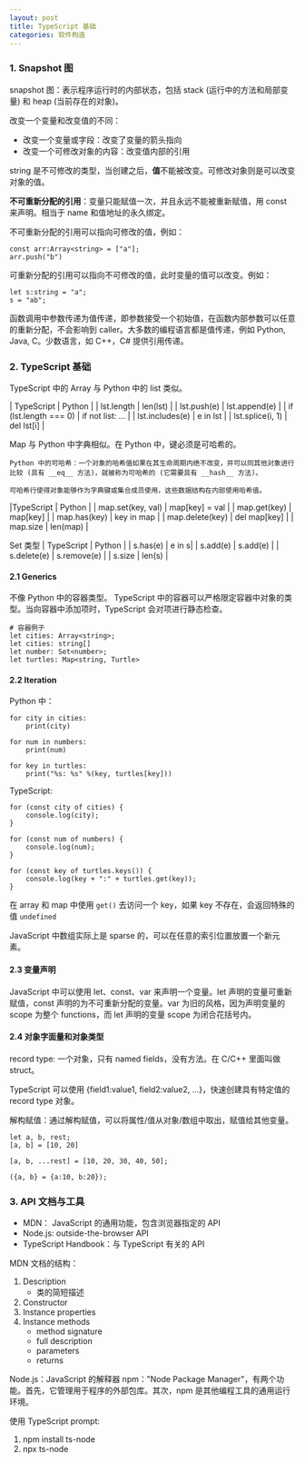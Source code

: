 ```yaml
---
layout: post
title: TypeScript 基础
categories: 软件构造
---
```


### 1. Snapshot 图
snapshot 图：表示程序运行时的内部状态，包括 stack (运行中的方法和局部变量) 和 heap (当前存在的对象)。

改变一个变量和改变值的不同：
* 改变一个变量或字段：改变了变量的箭头指向
* 改变一个可修改对象的内容：改变值内部的引用

string 是不可修改的类型，当创建之后，**值**不能被改变。可修改对象则是可以改变对象的值。

**不可重新分配的引用**：变量只能赋值一次，并且永远不能被重新赋值，用 const 来声明。相当于 name 和值地址的永久绑定。

不可重新分配的引用可以指向可修改的值，例如：
~~~
const arr:Array<string> = ["a"];
arr.push("b")
~~~

可重新分配的引用可以指向不可修改的值，此时变量的值可以改变。例如：
~~~
let s:string = "a";
s = "ab";
~~~

函数调用中参数传递为值传递，即参数接受一个初始值，在函数内部参数可以任意的重新分配，不会影响到 caller。大多数的编程语言都是值传递，例如 Python, Java, C。少数语言，如 C++，C# 提供引用传递。

### 2. TypeScript 基础

TypeScript 中的 Array 与 Python 中的 list 类似。

| TypeScript | Python |
| lst.length | len(lst) |
| lst.push(e) | lst.append(e) |
| if (lst.length === 0) | if not list: ... |
| lst.includes(e) | e in lst |
| lst.splice(i, 1) | del lst[i] |

Map 与 Python 中字典相似。在 Python 中，键必须是可哈希的。

~~~
Python 中的可哈希：一个对象的哈希值如果在其生命周期内绝不改变，并可以同其他对象进行比较 (具有 __eq__ 方法)，就被称为可哈希的 (它需要具有 __hash__ 方法)。

可哈希行使得对象能够作为字典键或集合成员使用，这些数据结构在内部使用哈希值。
~~~

|TypeScript | Python |
| map.set(key, val) | map[key] = val |
| map.get(key) | map[key] |
| map.has(key) | key in map |
| map.delete(key) | del map[key] |
| map.size | len(map) |

Set 类型
| TypeScript | Python |
| s.has(e) | e in s|
| s.add(e) | s.add(e) |
| s.delete(e) | s.remove(e) |
| s.size | len(s) |

#### 2.1 Generics
不像 Python 中的容器类型。 TypeScript 中的容器可以严格限定容器中对象的类型。当向容器中添加项时，TypeScript 会对项进行静态检查。

~~~
# 容器例子
let cities: Array<string>;
let cities: string[]
let number: Set<number>;
let turtles: Map<string, Turtle>
~~~

#### 2.2 Iteration

Python 中：
~~~
for city in cities:
    print(city)

for num in numbers:
    print(num)

for key in turtles:
    print("%s: %s" %(key, turtles[key]))
~~~

TypeScript:
~~~
for (const city of cities) {
    console.log(city);
}

for (const num of numbers) {
    console.log(num);
}

for (const key of turtles.keys()) {
    console.log(key + ":" + turtles.get(key));
}
~~~

在 array 和 map 中使用 `get()` 去访问一个 key，如果 key 不存在，会返回特殊的值 `undefined`

JavaScript 中数组实际上是 sparse 的，可以在任意的索引位置放置一个新元素。

#### 2.3 变量声明

JavaScript 中可以使用 let、const、var 来声明一个变量。let 声明的变量可重新赋值，const 声明的为不可重新分配的变量。var 为旧的风格，因为声明变量的 scope 为整个 functions，而 let 声明的变量 scope 为闭合花括号内。

#### 2.4 对象字面量和对象类型

record type: 一个对象，只有 named fields，没有方法。在 C/C++ 里面叫做 struct。

TypeScript 可以使用 {field1:value1, field2:value2, ...}，快速创建具有特定值的 record type 对象。

解构赋值：通过解构赋值，可以将属性/值从对象/数组中取出，赋值给其他变量。

~~~
let a, b, rest;
[a, b] = [10, 20]

[a, b, ...rest] = [10, 20, 30, 40, 50];

({a, b} = {a:10, b:20});
~~~

### 3. API 文档与工具

* MDN： JavaScript 的通用功能，包含浏览器指定的 API
* Node.js: outside-the-browser API
* TypeScript Handbook：与 TypeScript 有关的 API

MDN 文档的结构：

1. Description
    - 类的简短描述
2. Constructor
3. Instance properties
4. Instance methods
    - method signature
    - full description
    - parameters
    - returns

Node.js：JavaScript 的解释器
npm："Node Package Manager"，有两个功能。首先，它管理用于程序的外部包库。其次，npm 是其他编程工具的通用运行环境。

使用 TypeScript prompt:
1. npm install ts-node
2. npx ts-node

